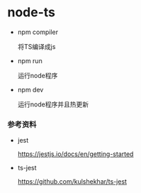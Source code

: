 # node-ts

- npm compiler

  将TS编译成js

- npm run

  运行node程序

- npm dev

  运行node程序并且热更新

### 参考资料
- jest

  https://jestjs.io/docs/en/getting-started

- ts-jest

  https://github.com/kulshekhar/ts-jest


